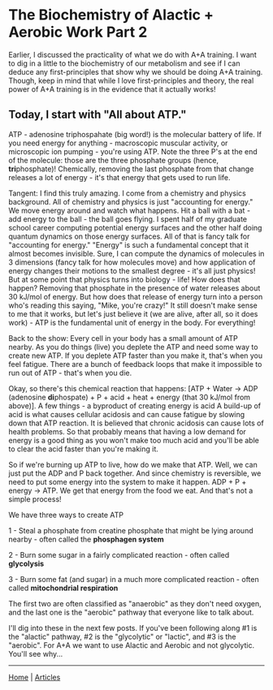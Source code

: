 # The Biochemistry of Alactic + Aerobic Work Part 2

Earlier, I discussed the practicality of what we do with A+A training. I want to dig in a little to the biochemistry of our metabolism and see if I can deduce any first-principles that show why we should be doing A+A training. Though, keep in mind that while I love first-principles and theory, the real power of A+A training is in the evidence that it actually works!

## Today, I start with "All about ATP."

ATP - adenosine triphospahate (big word!) is the molecular battery of life. If you need energy for anything - macroscopic muscular activity, or microscopic ion pumping - you're using ATP. Note the three P's at the end of the molecule: those are the three phosphate groups (hence, **tri**phosphate)! Chemically, removing the last phosphate from that change releases a lot of energy - it's that energy that gets used to run life.

Tangent: I find this truly amazing. I come from a chemistry and physics background. All of chemistry and physics is just "accounting for energy." We move energy around and watch what happens. Hit a ball with a bat - add energy to the ball - the ball goes flying. I spent half of my graduate school career computing potential energy surfaces and the other half doing quantum dynamics on those energy surfaces. All of that is fancy talk for "accounting for energy." "Energy" is such a fundamental concept that it almost becomes invisible. Sure, I can compute the dynamics of molecules in 3 dimensions (fancy talk for how molecules move) and how application of energy changes their motions to the smallest degree - it's all just physics! But at some point that physics turns into biology - life! How does that happen? Removing that phosphate in the presence of water releases about 30 kJ/mol of energy. But how does that release of energy turn into a person who's reading this saying, "Mike, you're crazy!" It still doesn't make sense to me that it works, but let's just believe it (we are alive, after all, so it does work) - ATP is the fundamental unit of energy in the body. For everything!

Back to the show: Every cell in your body has a small amount of ATP nearby. As you do things (live) you deplete the ATP and need some way to create new ATP. If you deplete ATP faster than you make it, that's when you feel fatigue. There are a bunch of feedback loops that make it impossible to run out of ATP - that's when you die.

Okay, so there's this chemical reaction that happens: [ATP + Water -> ADP (adenosine **di**phospate) + P + acid + heat + energy (that 30 kJ/mol from above)]. A few things - a byproduct of creating energy is acid A build-up of acid is what causes cellular acidosis and can cause fatigue by slowing down that ATP reaction. It is believed that chronic acidosis can cause lots of health problems. So that probably means that having a low demand for energy is a good thing as you won't make too much acid and you'll be able to clear the acid faster than you're making it.

So if we're burning up ATP to live, how do we make that ATP. Well, we can just put the ADP and P back together. And since chemistry is reversible, we need to put some energy into the system to make it happen. ADP + P + energy -> ATP. We get that energy from the food we eat. And that's not a simple process!

We have three ways to create ATP

1 - Steal a phosphate from creatine phosphate that might be lying around nearby - often called the **phosphagen system**

2 - Burn some sugar in a fairly complicated reaction - often called **glycolysis**

3 - Burn some fat (and sugar) in a much more complicated reaction - often called **mitochondrial respiration**

The first two are often classified as "anaerobic" as they don't need oxygen, and the last one is the "aerobic" pathway that everyone like to talk about.

I'll dig into these in the next few posts. If you've been following along #1 is the "alactic" pathway, #2 is the "glycolytic" or "lactic", and #3 is the "aerobic". For A+A we want to use Alactic and Aerobic and not glycolytic. You'll see why...

----

[Home](../../index.md) | [Articles](../../articles.md)